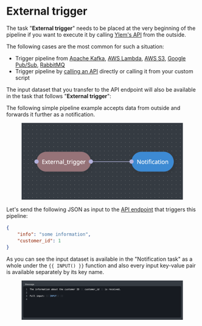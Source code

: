 # External trigger

The task "**External trigger**" needs to be placed at the very beginning of the pipeline if you want to execute it by calling [Ylem's API](../../api/api-endpoints.md#run-pipeline) from the outside.

The following cases are the most common for such a situation:

* Trigger pipeline from [Apache Kafka](../../integrations/library-of-integrations/apache-kafka.md), [AWS Lambda](../../integrations/library-of-integrations/aws-lambda.md), [AWS S3](../../integrations/library-of-integrations/aws-s3.md), [Google Pub/Sub](../../integrations/library-of-integrations/google-pub-sub.md), [RabbitMQ](../../integrations/library-of-integrations/rabbitmq.md)
* Trigger pipeline by [calling an API](../../api/api-endpoints.md#run-pipeline) directly or calling it from your custom script

The input dataset that you transfer to the API endpoint will also be available in the task that follows "**External trigger**":

The following simple pipeline example accepts data from outside and forwards it further as a notification.

<figure><img src="../../.gitbook/assets/Screenshot 2024-04-29 at 15.00.46.png" alt=""><figcaption></figcaption></figure>

Let's send the following JSON as input to the [API endpoint](../../api/api-endpoints.md#run-pipeline) that triggers this pipeline:

```json
{
    "info": "some information",
    "customer_id": 1
}
```

As you can see the input dataset is available in the "Notification task" as a whole under the `{{ INPUT() }}` function and also every input key-value pair is available separately by its key name.

<figure><img src="../../.gitbook/assets/Screenshot 2024-04-29 at 15.01.03.png" alt=""><figcaption></figcaption></figure>
